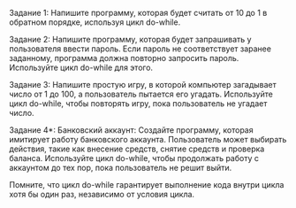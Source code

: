 Задание 1: Напишите программу, которая будет считать от 10 до 1 в обратном порядке, используя цикл do-while.

Задание 2: Напишите программу, которая будет запрашивать у пользователя ввести пароль. Если пароль не соответствует заранее заданному, программа должна повторно запросить пароль. Используйте цикл do-while для этого.

Задание 3: Напишите простую игру, в которой компьютер загадывает число от 1 до 100, а пользователь пытается его угадать. Используйте цикл do-while, чтобы повторять игру, пока пользователь не угадает число.

Задание 4*: Банковский аккаунт: Создайте программу, которая имитирует работу банковского аккаунта. Пользователь может выбирать действия, такие как внесение средств, снятие средств и проверка баланса. Используйте цикл do-while, чтобы продолжать работу с аккаунтом до тех пор, пока пользователь не решит выйти.

Помните, что цикл do-while гарантирует выполнение кода внутри цикла хотя бы один раз, независимо от условия цикла.



 






